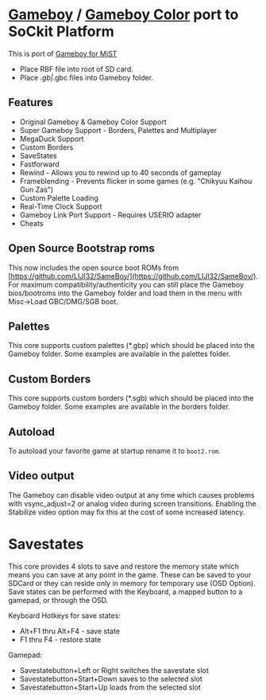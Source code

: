 # [Gameboy](https://en.wikipedia.org/wiki/Game_Boy)  / [Gameboy Color](https://en.wikipedia.org/wiki/Game_Boy_Color) port to SoCkit Platform

This is port of [Gameboy for MiST](https://github.com/mist-devel/gameboy)

* Place RBF file into root of SD card.
* Place *.gb|*.gbc files into Gameboy folder.

## Features
* Original Gameboy & Gameboy Color Support
* Super Gameboy Support - Borders, Palettes and Multiplayer
* MegaDuck Support
* Custom Borders
* SaveStates
* Fastforward 
* Rewind - Allows you to rewind up to 40 seconds of gameplay
* Frameblending - Prevents flicker in some games (e.g. "Chikyuu Kaihou Gun Zas") 
* Custom Palette Loading
* Real-Time Clock Support
* Gameboy Link Port Support - Requires USERIO adapter
* Cheats

## Open Source Bootstrap roms
This now includes the open source boot ROMs from [https://github.com/LIJI32/SameBoy/](https://github.com/LIJI32/SameBoy/). For maximum compatibility/authenticity you can still place the Gameboy bios/bootroms into the Gameboy folder and load them in the menu with Misc->Load GBC/DMG/SGB boot.

## Palettes
This core supports custom palettes (*.gbp) which should be placed into the Gameboy folder. Some examples are available in the palettes folder.

## Custom Borders
This core supports custom borders (*.sgb) which should be placed into the Gameboy folder. Some examples are available in the borders folder.

## Autoload
To autoload your favorite game at startup rename it to `boot2.rom`.

## Video output
The Gameboy can disable video output at any time which causes problems with vsync_adjust=2 or analog video during screen transitions. Enabling the Stabilize video option may fix this at the cost of some increased latency.

# Savestates
This core provides 4 slots to save and restore the memory state which means you can save at any point in the game. These can be saved to your SDCard or they can reside only in memory for temporary use (OSD Option). Save states can be performed with the Keyboard, a mapped button to a gamepad, or through the OSD.

Keyboard Hotkeys for save states:
- Alt+F1 thru Alt+F4 - save state
- F1 thru F4 - restore state

Gamepad:
- Savestatebutton+Left or Right switches the savestate slot
- Savestatebutton+Start+Down saves to the selected slot
- Savestatebutton+Start+Up loads from the selected slot
